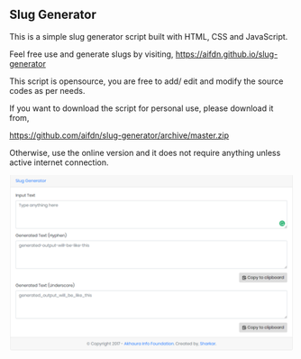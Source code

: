 ## Slug Generator

This is a simple slug generator script built with HTML, CSS and JavaScript.

Feel free use and generate slugs by visiting, <https://aifdn.github.io/slug-generator>

This script is opensource, you are free to add/ edit and modify the source codes as per needs.

If you want to download the script for personal use, please download it from,

<https://github.com/aifdn/slug-generator/archive/master.zip>

Otherwise, use the online version and it does not require anything unless active internet connection.

![Screenshot](https://github.com/aifdn/slug-generator/blob/master/img/slug-generator-screenshot.png)
